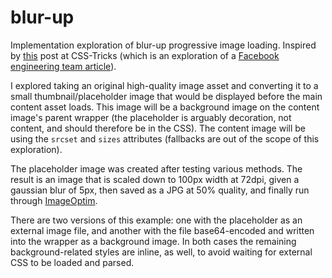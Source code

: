 # blur-up
Implementation exploration of blur-up progressive image loading. Inspired by <a href="https://css-tricks.com/the-blur-up-technique-for-loading-background-images/" target="blank">this</a> post at CSS-Tricks (which is an exploration of a <a href="https://code.facebook.com/posts/991252547593574/the-technology-behind-preview-photos/" target="blank">Facebook engineering team article</a>).

I explored taking an original high-quality image asset and converting it to a small thumbnail/placeholder image that would be displayed before the main content asset loads. This image will be a background image on the content image's parent wrapper (the placeholder is arguably decoration, not content, and should therefore be in the CSS). The content image will be using the `srcset` and `sizes` attributes (fallbacks are out of the scope of this exploration).

The placeholder image was created after testing various methods. The result is an image that is scaled down to 100px width at 72dpi, given a gaussian blur of 5px, then saved as a JPG at 50% quality, and finally run through <a href="https://imageoptim.com/" target="blank">ImageOptim</a>.

There are two versions of this example: one with the placeholder as an external image file, and another with the file base64-encoded and written into the wrapper as a background image. In both cases the remaining background-related styles are inline, as well, to avoid waiting for external CSS to be loaded and parsed.
